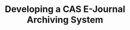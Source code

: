 ---
abstract: null
creators:
- Zhang Zhixiong
- Liu Jianhua
- Zhao Qi
- Guo Wenli
- Wu Zhenxin
date: null
document_url: https://services.phaidra.univie.ac.at/api/object/o:294479/download
grand_parent: iPRES
institutions: []
keywords:
- beijing
landing_page_url: https://phaidra.univie.ac.at/o:294479
language: eng
layout: publication
license: CC BY-SA 3.0 AT
notes_url: null
parent: iPRES 2007
publication_type: presentation
size: 1586568
slides_url: null
source_name: iPRES
stream_url: null
title: Developing a CAS E-Journal Archiving System
year: 2007
---